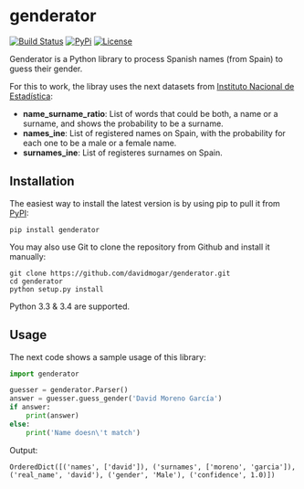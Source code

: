 # genderator

[![Build Status](https://img.shields.io/travis/davidmogar/genderator.svg)](https://travis-ci.org/davidmogar/genderator)
[![PyPi](https://img.shields.io/pypi/v/genderator.svg)](https://pypi.python.org/pypi/genderator)
[![License](https://img.shields.io/github/license/davidmogar/genderator.svg)](https://github.com/davidmogar/genderator/blob/master/LICENSE)

Genderator is a Python library to process Spanish names (from Spain) to guess their
gender.

For this to work, the libray uses the next datasets from [Instituto
Nacional de Estadística](http://www.ine.es):

-  **name\_surname\_ratio**: List of words that could be both, a name or
   a surname, and shows the probability to be a surname.
-  **names\_ine**: List of registered names on Spain, with the
   probability for each one to be a male or a female name.
-  **surnames\_ine**: List of registeres surnames on Spain.

## Installation

The easiest way to install the latest version is by using pip to pull it
from [PyPI](https://pypi.python.org/pypi/genderator):

```
pip install genderator
```

You may also use Git to clone the repository from Github and install it
manually:

```
git clone https://github.com/davidmogar/genderator.git
cd genderator
python setup.py install
```

Python 3.3 & 3.4 are supported.

## Usage

The next code shows a sample usage of this library:

``` python
import genderator

guesser = genderator.Parser()
answer = guesser.guess_gender('David Moreno García')
if answer:
    print(answer)
else:
    print('Name doesn\'t match')
```

Output:

```
OrderedDict([('names', ['david']), ('surnames', ['moreno', 'garcia']), ('real_name', 'david'), ('gender', 'Male'), ('confidence', 1.0)])
```
